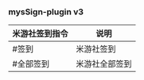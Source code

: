 ### mysSign-plugin v3

| 米游社签到指令 | 说明      |
|:--------|---------|
| #签到     | 米游社签到   |
| #全部签到   | 米游社全部签到 |